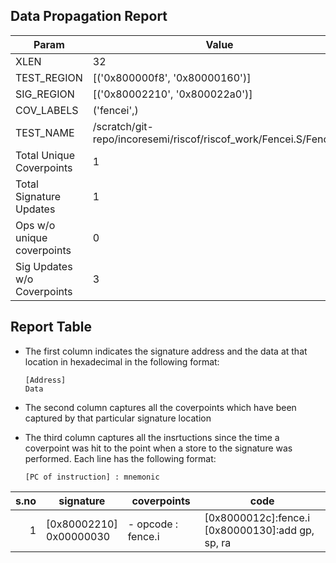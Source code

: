 
## Data Propagation Report

| Param                     | Value    |
|---------------------------|----------|
| XLEN                      | 32      |
| TEST_REGION               | [('0x800000f8', '0x80000160')]      |
| SIG_REGION                | [('0x80002210', '0x800022a0')]      |
| COV_LABELS                | ('fencei',)      |
| TEST_NAME                 | /scratch/git-repo/incoresemi/riscof/riscof_work/Fencei.S/Fencei.S    |
| Total Unique Coverpoints  | 1      |
| Total Signature Updates   | 1      |
| Ops w/o unique coverpoints | 0      |
| Sig Updates w/o Coverpoints | 3    |

## Report Table

- The first column indicates the signature address and the data at that location in hexadecimal in the following format: 
  ```
  [Address]
  Data
  ```

- The second column captures all the coverpoints which have been captured by that particular signature location

- The third column captures all the insrtuctions since the time a coverpoint was
  hit to the point when a store to the signature was performed. Each line has
  the following format:
  ```
  [PC of instruction] : mnemonic
  ```

|s.no|        signature         |      coverpoints      |                          code                           |
|---:|--------------------------|-----------------------|---------------------------------------------------------|
|   1|[0x80002210]<br>0x00000030|- opcode : fence.i<br> |[0x8000012c]:fence.i<br> [0x80000130]:add gp, sp, ra<br> |
